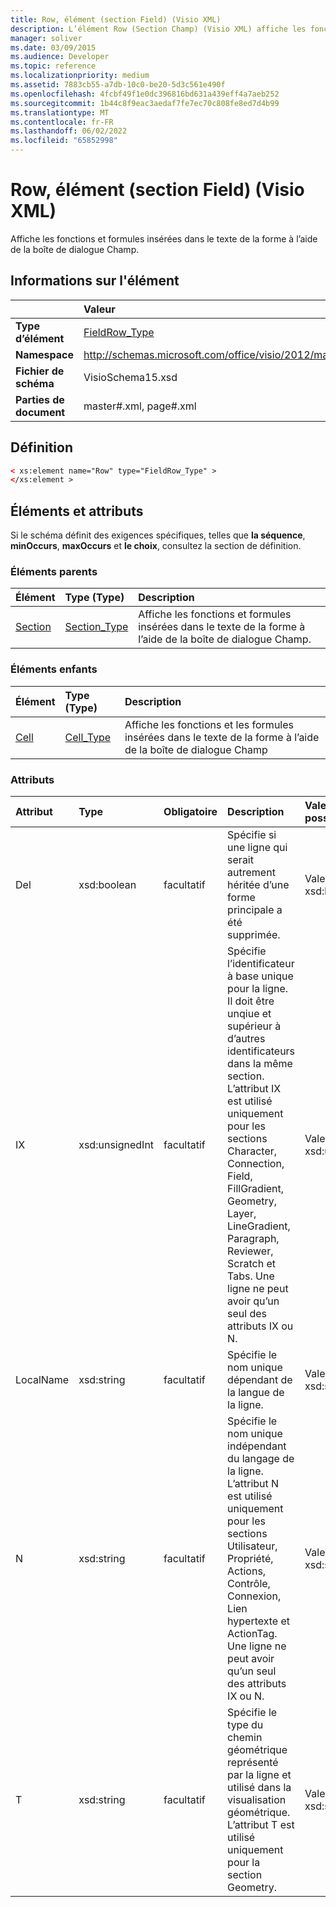 ```yaml
---
title: Row, élément (section Field) (Visio XML)
description: L’élément Row (Section Champ) (Visio XML) affiche les fonctions et les formules insérées dans le texte de la forme à l’aide de la boîte de dialogue Champ.
manager: soliver
ms.date: 03/09/2015
ms.audience: Developer
ms.topic: reference
ms.localizationpriority: medium
ms.assetid: 7883cb55-a7db-10c0-be20-5d3c561e490f
ms.openlocfilehash: 4fcbf49f1e0dc396816bd631a439eff4a7aeb252
ms.sourcegitcommit: 1b44c8f9eac3aedaf7fe7ec70c808fe8ed7d4b99
ms.translationtype: MT
ms.contentlocale: fr-FR
ms.lasthandoff: 06/02/2022
ms.locfileid: "65852998"
---
```

# <a name="row-element-field-section-visio-xml"></a>Row, élément (section Field) (Visio XML)

Affiche les fonctions et formules insérées dans le texte de la forme à l’aide de la boîte de dialogue Champ.
  
## <a name="element-information"></a>Informations sur l'élément

||Valeur |
|:-----|:-----|
|**Type d’élément** <br/> |[FieldRow_Type](fieldrow_type-complextypevisio-xml.md) <br/> |
|**Namespace** <br/> |http://schemas.microsoft.com/office/visio/2012/main  <br/> |
|**Fichier de schéma** <br/> |VisioSchema15.xsd  <br/> |
|**Parties de document** <br/> |master#.xml, page#.xml  <br/> |
   
## <a name="definition"></a>Définition

```XML
< xs:element name="Row" type="FieldRow_Type" >
</xs:element >
```

## <a name="elements-and-attributes"></a>Éléments et attributs

Si le schéma définit des exigences spécifiques, telles que **la séquence**, **minOccurs**, **maxOccurs** et **le choix**, consultez la section de définition. 
  
### <a name="parent-elements"></a>Éléments parents

|**Élément**|**Type (Type)**|**Description**|
|:-----|:-----|:-----|
|[Section](section-element-sheet_type-complextypevisio-xml.md) <br/> |[Section_Type](section_type-complextypevisio-xml.md) <br/> |Affiche les fonctions et formules insérées dans le texte de la forme à l’aide de la boîte de dialogue Champ. |
   
### <a name="child-elements"></a>Éléments enfants

|**Élément**|**Type (Type)**|**Description**|
|:-----|:-----|:-----|
|[Cell](cell-element-field-sectionvisio-xml.md) <br/> |[Cell_Type](cell_type-complextypevisio-xml.md) <br/> |Affiche les fonctions et les formules insérées dans le texte de la forme à l’aide de la boîte de dialogue Champ  <br/> |
   
### <a name="attributes"></a>Attributs

|**Attribut**|**Type**|**Obligatoire**|**Description**|**Valeurs possibles**|
|:-----|:-----|:-----|:-----|:-----|
|Del  <br/> |xsd:boolean  <br/> |facultatif  <br/> |Spécifie si une ligne qui serait autrement héritée d’une forme principale a été supprimée. |Valeurs du type xsd:boolean. |
|IX  <br/> |xsd:unsignedInt  <br/> |facultatif  <br/> |Spécifie l’identificateur à base unique pour la ligne. Il doit être unqiue et supérieur à d’autres identificateurs dans la même section. L’attribut IX est utilisé uniquement pour les sections Character, Connection, Field, FillGradient, Geometry, Layer, LineGradient, Paragraph, Reviewer, Scratch et Tabs. Une ligne ne peut avoir qu’un seul des attributs IX ou N. |Valeurs du type xsd:unsignedInt. |
|LocalName  <br/> |xsd:string  <br/> |facultatif  <br/> |Spécifie le nom unique dépendant de la langue de la ligne. |Valeurs du type xsd:string. |
|N  <br/> |xsd:string  <br/> |facultatif  <br/> |Spécifie le nom unique indépendant du langage de la ligne. L’attribut N est utilisé uniquement pour les sections Utilisateur, Propriété, Actions, Contrôle, Connexion, Lien hypertexte et ActionTag. Une ligne ne peut avoir qu’un seul des attributs IX ou N. |Valeurs du type xsd:string. |
|T  <br/> |xsd:string  <br/> |facultatif  <br/> |Spécifie le type du chemin géométrique représenté par la ligne et utilisé dans la visualisation géométrique. L’attribut T est utilisé uniquement pour la section Geometry. |Valeurs du type xsd:string. |
   

